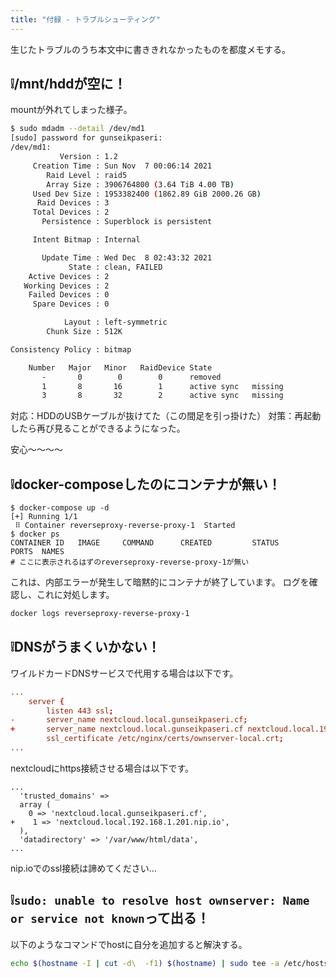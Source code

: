 ```yaml
---
title: "付録 - トラブルシューティング"
---
```

生じたトラブルのうち本文中に書ききれなかったものを都度メモする。

## ❕/mnt/hddが空に！

mountが外れてしまった様子。

```sh
$ sudo mdadm --detail /dev/md1
[sudo] password for gunseikpaseri:
/dev/md1:
           Version : 1.2
     Creation Time : Sun Nov  7 00:06:14 2021
        Raid Level : raid5
        Array Size : 3906764800 (3.64 TiB 4.00 TB)
     Used Dev Size : 1953382400 (1862.89 GiB 2000.26 GB)
      Raid Devices : 3
     Total Devices : 2
       Persistence : Superblock is persistent

     Intent Bitmap : Internal

       Update Time : Wed Dec  8 02:43:32 2021
             State : clean, FAILED
    Active Devices : 2
   Working Devices : 2
    Failed Devices : 0
     Spare Devices : 0

            Layout : left-symmetric
        Chunk Size : 512K

Consistency Policy : bitmap

    Number   Major   Minor   RaidDevice State
       -       0        0        0      removed
       1       8       16        1      active sync   missing
       3       8       32        2      active sync   missing
```

対応：HDDのUSBケーブルが抜けてた（この間足を引っ掛けた）
対策：再起動したら再び見ることができるようになった。

安心～～～～

## ❕docker-composeしたのにコンテナが無い！

```
$ docker-compose up -d
[+] Running 1/1
 ⠿ Container reverseproxy-reverse-proxy-1  Started
$ docker ps
CONTAINER ID   IMAGE     COMMAND      CREATED         STATUS         PORTS  NAMES
# ここに表示されるはずのreverseproxy-reverse-proxy-1が無い
```

これは、内部エラーが発生して暗黙的にコンテナが終了しています。
ログを確認し、これに対処します。

```sh
docker logs reverseproxy-reverse-proxy-1
```

## ❕DNSがうまくいかない！

ワイルドカードDNSサービスで代用する場合は以下です。

```nginx:reverseproxy/nginx.conf
...
    server {
        listen 443 ssl;
-       server_name nextcloud.local.gunseikpaseri.cf;
+       server_name nextcloud.local.gunseikpaseri.cf nextcloud.local.192.168.1.201.nip.io;
        ssl_certificate /etc/nginx/certs/ownserver-local.crt;
...
```

nextcloudにhttps接続させる場合は以下です。

```nginx:/mnt/hdd/html/config/config.sample.php
...
  'trusted_domains' =>
  array (
    0 => 'nextcloud.local.gunseikpaseri.cf',
+    1 => 'nextcloud.local.192.168.1.201.nip.io',
  ),
  'datadirectory' => '/var/www/html/data',
...
```

nip.ioでのssl接続は諦めてください…

## ❕`sudo: unable to resolve host ownserver: Name or service not known`って出る！

以下のようなコマンドでhostに自分を追加すると解決する。

```sh
echo $(hostname -I | cut -d\  -f1) $(hostname) | sudo tee -a /etc/hosts
```
